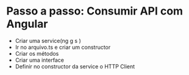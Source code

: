 # Passo a passo: Consumir API com Angular

- Criar uma service(ng g s <nome-service>)
- Ir no arquivo.ts e criar um constructor
- Criar os métodos
- Criar uma interface
- Definir no constructor da service o HTTP Client
